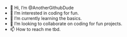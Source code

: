 - 👋 Hi, I’m @AnotherGithubDude
- 👀 I’m interested in coding for fun.
- 🌱 I’m currently learning the basics.
- 💞️ I’m looking to collaborate on coding for fun projects.
- 📫 How to reach me tbd.

<!---
AnotherGithubDude/AnotherGithubDude is a ✨ special ✨ repository because its `README.md` (this file) appears on your GitHub profile.
You can click the Preview link to take a look at your changes.
--->
